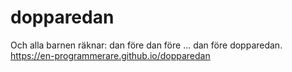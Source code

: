 # dopparedan
Och alla barnen räknar: dan före dan före ... dan före dopparedan.
https://en-programmerare.github.io/dopparedan
